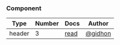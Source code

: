 ### Component
| Type | Number | Docs | Author |
|--|--|--|--|
| header | 3 | [read](http://platframe.com/docs/components/headers/#3) | [@gidhon](https://github.com/gidhon) |
